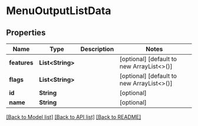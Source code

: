 # MenuOutputListData

## Properties
Name | Type | Description | Notes
------------ | ------------- | ------------- | -------------
**features** | **List&lt;String&gt;** |  | [optional] [default to new ArrayList<>()]
**flags** | **List&lt;String&gt;** |  | [optional] [default to new ArrayList<>()]
**id** | **String** |  | [optional] 
**name** | **String** |  | [optional] 

[[Back to Model list]](../README.md#documentation-for-models) [[Back to API list]](../README.md#documentation-for-api-endpoints) [[Back to README]](../README.md)


